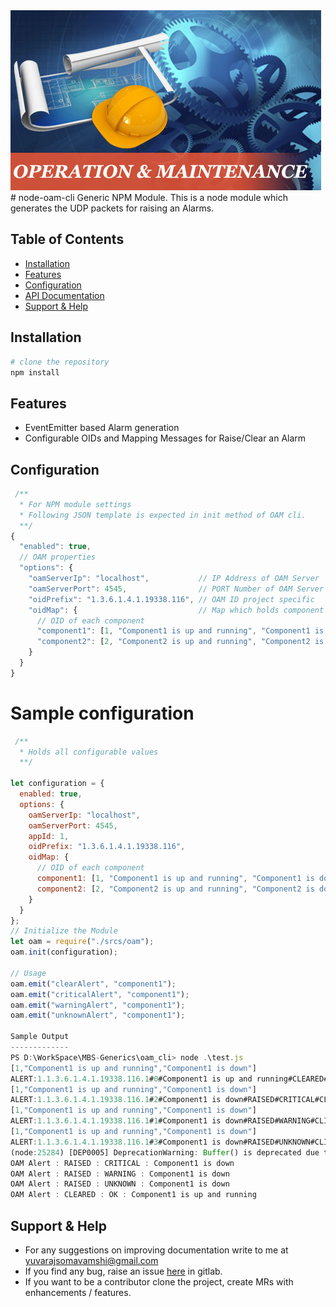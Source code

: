 <img src="oam.jpg">
# node-oam-cli
Generic NPM Module.
This is a node module which generates the UDP packets for raising an Alarms.

## Table of Contents
- [Installation](#installation)
- [Features](#features)
- [Configuration](#configuration)
- [API Documentation](#oam-cli-api)
- [Support & Help](#support-help)


## Installation
```bash
# clone the repository
npm install
```

## Features
- EventEmitter based Alarm generation
- Configurable OIDs and Mapping Messages for Raise/Clear an Alarm

## Configuration

```javascript
 /**
  * For NPM module settings
  * Following JSON template is expected in init method of OAM cli.
  **/
{
  "enabled": true,
  // OAM properties
  "options": {
    "oamServerIp": "localhost",           // IP Address of OAM Server
    "oamServerPort": 4545,                // PORT Number of OAM Server
    "oidPrefix": "1.3.6.1.4.1.19338.116", // OAM ID project specific
    "oidMap": {                           // Map which holds component specific Alarm property
      // OID of each component
      "component1": [1, "Component1 is up and running", "Component1 is down"],  // OID, Success Message, Failure Message
      "component2": [2, "Component2 is up and running", "Component2 is down"]
    }
  }
}
```
# Sample configuration
```javascript
 /**
  * Holds all configurable values
  **/

let configuration = {
  enabled: true,
  options: {
    oamServerIp: "localhost",
    oamServerPort: 4545,
    appId: 1,
    oidPrefix: "1.3.6.1.4.1.19338.116",
    oidMap: {
      // OID of each component
      component1: [1, "Component1 is up and running", "Component1 is down"],
      component2: [2, "Component2 is up and running", "Component2 is down"]
    }
  }
};
// Initialize the Module
let oam = require("./srcs/oam");
oam.init(configuration);

// Usage
oam.emit("clearAlert", "component1");
oam.emit("criticalAlert", "component1");
oam.emit("warningAlert", "component1");
oam.emit("unknownAlert", "component1");

Sample Output
-------------
PS D:\WorkSpace\MBS-Generics\oam_cli> node .\test.js
[1,"Component1 is up and running","Component1 is down"]
ALERT:1.1.3.6.1.4.1.19338.116.1#0#Component1 is up and running#CLEARED#OK#CLIENTNAME
[1,"Component1 is up and running","Component1 is down"]
ALERT:1.1.3.6.1.4.1.19338.116.1#2#Component1 is down#RAISED#CRITICAL#CLIENTNAME
[1,"Component1 is up and running","Component1 is down"]
ALERT:1.1.3.6.1.4.1.19338.116.1#1#Component1 is down#RAISED#WARNING#CLIENTNAME
[1,"Component1 is up and running","Component1 is down"]
ALERT:1.1.3.6.1.4.1.19338.116.1#3#Component1 is down#RAISED#UNKNOWN#CLIENTNAME
(node:25284) [DEP0005] DeprecationWarning: Buffer() is deprecated due to security and usability issues. Please use the Buffer.alloc(), Buffer.allocUnsafe(), or Buffer.from() methods instead.
OAM Alert : RAISED : CRITICAL : Component1 is down
OAM Alert : RAISED : WARNING : Component1 is down
OAM Alert : RAISED : UNKNOWN : Component1 is down
OAM Alert : CLEARED : OK : Component1 is up and running

```

## Support & Help
- For any suggestions on improving documentation write to me at yuvarajsomavamshi@gmail.com
- If you find any bug, raise an issue [here](http://172.19.10.136/mbs/MBS-Generics/issues) in gitlab.
- If you want to be a contributor clone the project, create MRs with enhancements / features.
